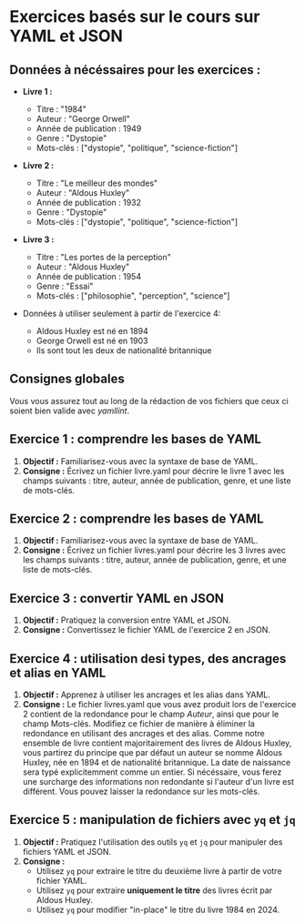 # Exercices basés sur le cours sur YAML et JSON

## Données à nécéssaires pour les exercices :

- **Livre 1 :**
    - Titre : "1984"
    - Auteur : "George Orwell"
    - Année de publication : 1949
    - Genre : "Dystopie"
    - Mots-clés : ["dystopie", "politique", "science-fiction"]
- **Livre 2 :**
    - Titre : "Le meilleur des mondes"
    - Auteur : "Aldous Huxley"
    - Année de publication : 1932
    - Genre : "Dystopie"
    - Mots-clés : ["dystopie", "politique", "science-fiction"]
- **Livre 3 :**
    - Titre : "Les portes de la perception"
    - Auteur : "Aldous Huxley"
    - Année de publication : 1954
    - Genre : "Essai"
    - Mots-clés : ["philosophie", "perception", "science"]

- Données à utiliser seulement à partir de l'exercice 4:
  - Aldous Huxley est né en 1894
  - George Orwell est né en 1903
  - Ils sont tout les deux de nationalité britannique

## Consignes globales

Vous vous assurez tout au long de la rédaction de vos fichiers que ceux ci soient bien valide avec *yamllint*.

## Exercice 1 : comprendre les bases de YAML

1. **Objectif :** Familiarisez-vous avec la syntaxe de base de YAML.
2. **Consigne :** Écrivez un fichier livre.yaml pour décrire le livre 1 avec les champs suivants : titre, auteur, année de publication, genre, et une liste de mots-clés.

## Exercice 2 : comprendre les bases de YAML

1. **Objectif :** Familiarisez-vous avec la syntaxe de base de YAML.
2. **Consigne :** Écrivez un fichier livres.yaml pour décrire les 3 livres avec les champs suivants : titre, auteur, année de publication, genre, et une liste de mots-clés.

## Exercice 3 : convertir YAML en JSON

1. **Objectif :** Pratiquez la conversion entre YAML et JSON.
2. **Consigne :** Convertissez le fichier YAML de l'exercice 2 en JSON.

## Exercice 4 : utilisation desi types, des ancrages et alias en YAML

1. **Objectif :** Apprenez à utiliser les ancrages et les alias dans YAML.
2. **Consigne :** Le fichier livres.yaml que vous avez produit lors de l'exercice 2 contient de la redondance pour le champ *Auteur*, ainsi que pour le champ Mots-clés. 
Modifiez ce fichier de manière à éliminer la redondance en utilisant des ancrages et des alias.
Comme notre ensemble de livre contient majoritairement des livres de Aldous Huxley, vous partirez du principe que par défaut un auteur se nomme Aldous Huxley, née en 1894 et de nationalité britannique. La date de naissance sera typé explicitemment comme un entier.
Si nécéssaire, vous ferez une surcharge des informations non redondante si l'auteur d'un livre est différent.
Vous pouvez laisser la redondance sur les mots-clés.

## Exercice 5 : manipulation de fichiers avec `yq` et `jq`

1. **Objectif :** Pratiquez l'utilisation des outils `yq` et `jq` pour manipuler des fichiers YAML et JSON.
2. **Consigne :**
    - Utilisez `yq` pour extraire le titre du deuxième livre à partir de votre fichier YAML.
    - Utilisez `yq` pour extraire **uniquement le titre** des livres écrit par Aldous Huxley.
    - Utilisez `yq` pour modifier "in-place" le titre du livre 1984 en 2024.

